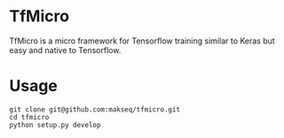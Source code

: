 # TfMicro
TfMicro is a micro framework for Tensorflow training similar to Keras but easy and native to Tensorflow.

# Usage
```
git clone git@github.com:makseq/tfmicro.git
cd tfmicro
python setup.py develop
```

